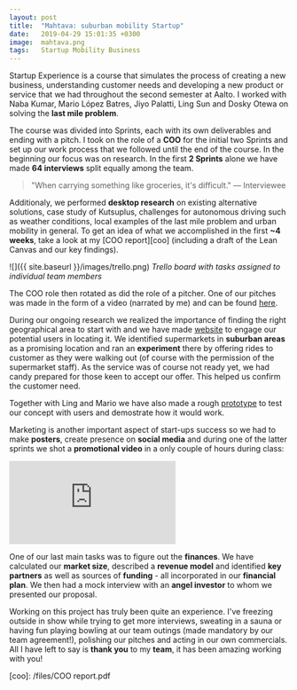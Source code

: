 ```yaml
---
layout: post
title:  "Mahtava: suburban mobility Startup"
date:   2019-04-29 15:01:35 +0300
image:  mahtava.png
tags:   Startup Mobility Business
---
```

Startup Experience is a course that simulates the process of creating a new business, understanding customer needs and developing a new product or service that we had throughout the second semester at Aalto. I worked with Naba Kumar, Mario López Batres, Jiyo Palatti, Ling Sun and Dosky Otewa on solving the **last mile problem**.

The course was divided into Sprints, each with its own deliverables and ending with a pitch. I took on the role of a **COO** for the initial two Sprints and set up our work process that we followed until the end of the course. In the beginning our focus was on research. In the first **2 Sprints** alone we have made **64 interviews** split equally among the team.

> "When carrying something like groceries, it's difficult." — Interviewee

Additionaly, we performed **desktop research** on existing alternative solutions, case study of Kutsuplus, challenges for autonomous driving such as weather conditions, local examples of the last mile problem and urban mobility in general. To get an idea of what we accomplished in the first **~4 weeks**, take a look at my [COO report][coo] (including a draft of the Lean Canvas and our key findings).

![]({{ site.baseurl }}/images/trello.png)
*Trello board with tasks assigned to individual team members*

The COO role then rotated as did the role of a pitcher. One of our pitches was made in the form of a video (narrated by me) and can be found [here][pitch].

During our ongoing research we realized the importance of finding the right geographical area to start with and we have made [website][website] to engage our potential users in locating it. We identified supermarkets in **suburban areas** as a promising location and ran an **experiment** there by offering rides to customer as they were walking out (of course with the permission of the supermarket staff). As the service was of course not ready yet, we had candy prepared for those keen to accept our offer. This helped us confirm the customer need.

Together with Ling and Mario we have also made a rough [prototype][prototype] to test our concept with users and demostrate how it would work.

Marketing is another important aspect of start-ups success so we had to make **posters**, create presence on **social media** and during one of the latter sprints we shot a **promotional video** in a only couple of hours during class:

<iframe src="https://www.youtube.com/embed/xW-nx60xmmM" frameborder="0" allowfullscreen></iframe>
<br>

One of our last main tasks was to figure out the **finances**. We have calculated our **market size**, described a **revenue model** and identified **key partners** as well as sources of **funding** - all incorporated in our **financial plan**. We then had a mock interview with an **angel investor** to whom we presented our proposal.

Working on this project has truly been quite an experience. I've freezing outside in show while trying to get more interviews, sweating in a sauna or having fun playing bowling at our team outings (made mandatory by our team agreement!), polishing our pitches and acting in our own commercials. All I have left to say is **thank you** to my **team**, it has been amazing working with you!


[website]: https://mahtava-oy.firebaseapp.com/
[prototype]: https://invis.io/U9R6O398QXC
[video]: https://www.youtube.com/watch?v=xW-nx60xmmM
[pitch]: https://www.youtube.com/watch?v=HNM1QWPTxfk
[coo]: /files/COO report.pdf